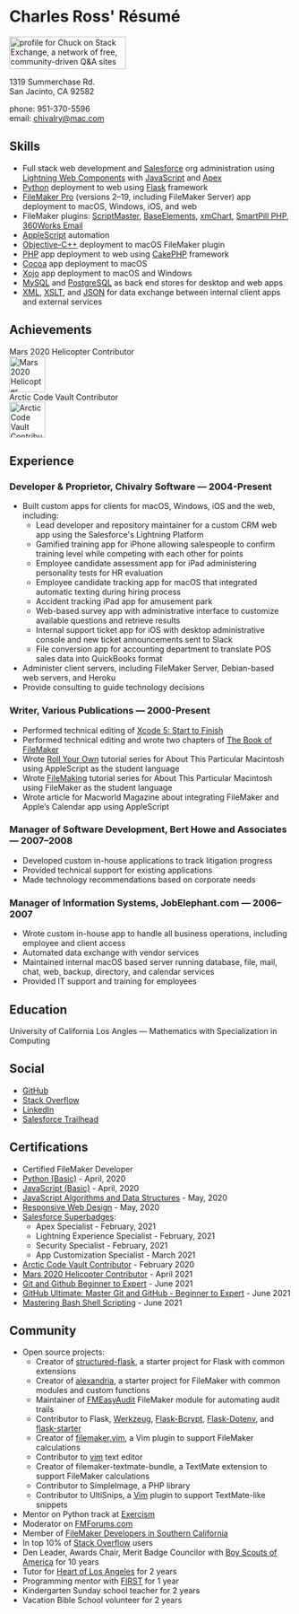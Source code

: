 # Charles Ross' Résumé

<a href="https://stackexchange.com/users/25531"><img src="https://stackexchange.com/users/flair/25531.png" width="208" height="58" alt="profile for Chuck on Stack Exchange, a network of free, community-driven Q&amp;A sites" title="profile for Chuck on Stack Exchange, a network of free, community-driven Q&amp;A sites"></a>

1319 Summerchase Rd.<br>
San Jacinto, CA 92582

phone: 951-370-5596<br>
email: chivalry@mac.com

## Skills

- Full stack web development and [Salesforce] org administration using [Lightning Web Components] with [JavaScript] and [Apex]
- [Python] deployment to web using [Flask] framework
- [FileMaker Pro] (versions 2–19, including FileMaker Server) app deployment to macOS, Windows, iOS, and web
- FileMaker plugins: [ScriptMaster], [BaseElements], [xmChart], [SmartPill PHP], [360Works Email]
- [AppleScript] automation
- [Objective-C++] deployment to macOS FileMaker plugin
- [PHP] app deployment to web using [CakePHP] framework
- [Cocoa] app deployment to macOS
- [Xojo] app deployment to macOS and Windows
- [MySQL] and [PostgreSQL] as back end stores for desktop and web apps
- [XML], [XSLT], and [JSON] for data exchange between internal client apps and external services

## Achievements

Mars 2020 Helicopter Contributor <br />
<a href="https://github.com/readme/nasa-ingenuity-helicopter" class="d-inline-block" data-hovercard-type="nasa_2020_badge" data-hovercard-url="/users/chivalry/profile_highlights/nasa_2020/hovercard">
      <img alt="Mars 2020 Helicopter Contributor" width="64px" src="https://github.githubassets.com/images/modules/profile/badge--mars-64.png">
    </a> <br />
Arctic Code Vault Contributor <br />
<a href="https://archiveprogram.github.com/" class="d-inline-block" data-hovercard-type="acv_badge" data-hovercard-url="/users/chivalry/acv/hovercard">
      <img alt="Arctic Code Vault Contributor" width="64px" src="https://github.githubassets.com/images/modules/profile/badge--acv-64.png">
    </a>

## Experience

### Developer & Proprietor, Chivalry Software — 2004-Present

- Built custom apps for clients for macOS, Windows, iOS and the web, including:
  - Lead developer and repository maintainer for a custom CRM web app using the Salesforce's Lightning Platform
  - Gamified training app for iPhone allowing salespeople to confirm training level while competing with each other for points
  - Employee candidate assessment app for iPad administering personality tests for HR evaluation
  - Employee candidate tracking app for macOS that integrated automatic texting during hiring process
  - Accident tracking iPad app for amusement park
  - Web-based survey app with administrative interface to customize available questions and retrieve results
  - Internal support ticket app for iOS with desktop administrative console and new ticket announcements sent to Slack
  - File conversion app for accounting department to translate POS sales data into QuickBooks format
- Administer client servers, including FileMaker Server, Debian-based web servers, and Heroku
- Provide consulting to guide technology decisions

### Writer, Various Publications — 2000-Present

- Performed technical editing of [Xcode 5: Start to Finish]
- Performed technical editing and wrote two chapters of [The Book of FileMaker]
- Wrote [Roll Your Own] tutorial series for About This Particular Macintosh using AppleScript as the student language
- Wrote [FileMaking] tutorial series for About This Particular Macintosh using FileMaker as the student language
- Wrote article for Macworld Magazine about integrating FileMaker and Apple’s Calendar app using AppleScript

### Manager of Software Development, Bert Howe and Associates — 2007–2008

- Developed custom in-house applications to track litigation progress
- Provided technical support for existing applications
- Made technology recommendations based on corporate needs

### Manager of Information Systems, JobElephant.com — 2006–2007

- Wrote custom in-house app to handle all business operations, including employee and client access
- Automated data exchange with vendor services
- Maintained internal macOS based server running database, file, mail, chat, web, backup, directory, and calendar services
- Provided IT support and training for employees

## Education

University of California Los Angles — Mathematics with Specialization in Computing

## Social

- [GitHub]
- [Stack Overflow]
- [LinkedIn]
- [Salesforce Trailhead]

## Certifications

- Certified FileMaker Developer
- [Python (Basic)] - April, 2020
- [JavaScript (Basic)] - April, 2020
- [JavaScript Algorithms and Data Structures] - May, 2020
- [Responsive Web Design] - May, 2020
- [Salesforce Superbadges]:
  - Apex Specialist - February, 2021
  - Lightning Experience Specialist - February, 2021
  - Security Specialist - February, 2021
  - App Customization Specialist - March 2021
- [Arctic Code Vault Contributor] - February 2020
- [Mars 2020 Helicopter Contributor] - April 2021
- [Git and Github Beginner to Expert] - June 2021
- [GitHub Ultimate: Master Git and GitHub - Beginner to Expert] - June 2021
- [Mastering Bash Shell Scripting] - June 2021

## Community

- Open source projects:
  - Creator of [structured-flask], a starter project for Flask with common extensions
  - Creator of [alexandria], a starter project for FileMaker with common modules and custom functions
  - Maintainer of [FMEasyAudit] FileMaker module for automating audit trails
  - Contributor to Flask, [Werkzeug], [Flask-Bcrypt], [Flask-Dotenv], and [flask-starter]
  - Creator of [filemaker.vim], a Vim plugin to support FileMaker calculations
  - Contributor to [vim] text editor
  - Creator of filemaker-textmate-bundle, a TextMate extension to support FileMaker calculations
  - Contributor to SimpleImage, a PHP library
  - Contributor to UltiSnips, a [Vim] plugin to support TextMate-like snippets
- Mentor on Python track at [Exercism]
- Moderator on [FMForums.com]
- Member of [FileMaker Developers in Southern California]
- In top 10% of [Stack Overflow] users
- Den Leader, Awards Chair, Merit Badge Councilor with [Boy Scouts of America] for 10 years
- Tutor for [Heart of Los Angeles] for 2 years
- Programming mentor with [FIRST] for 1 year
- Kindergarten Sunday school teacher for 2 years
- Vacation Bible School volunteer for 2 years

[Python]: https://www.python.org
[Flask]: http://flask.pocoo.org
[FileMaker Pro]: https://www.filemaker.com
[ScriptMaster]: https://360works.com/scriptmaster/
[BaseElements]: https://baseelementsplugin.zendesk.com/hc/en-us/articles/115002990887-About-the-BaseElements-Plugin
[xmChart]: https://www.x2max.com/home/
[SmartPill PHP]: https://www.scodigo.com
[360Works Email]: https://www.360works.com/email-plugin.html
[AppleScript]: https://developer.apple.com/library/archive/documentation/AppleScript/Conceptual/AppleScriptX/AppleScriptX.html
[Objective-C++]: https://en.wikipedia.org/wiki/Objective-C#Objective-C++
[PHP]: https://php.net
[CakePHP]: https://cakephp.org
[Cocoa]: https://en.wikipedia.org/wiki/Cocoa_(API)
[Xojo]: https://www.xojo.com
[MySQL]: https://www.mysql.com
[PostgreSQL]: https://www.postgresql.org
[XML]: https://www.w3.org/TR/REC-xml/
[XSLT]: https://www.w3.org/standards/xml/transformation
[JSON]: https://www.json.org/json-en.html
[Xcode 5: Start to Finish]: https://www.amazon.com/Xcode-Start-Finish-Development-Developers-ebook/dp/B00K3NR6N8
[The Book of FileMaker]: https://www.amazon.com/Book-FileMaker-One-Stop-Unlimited-Developer/dp/1886411816
[FileMaking]: http://www.atpm.com/Back/filemaking.shtml
[Roll Your Own]: http://www.atpm.com/Back/roll.shtml
[structured-flask]: https://github.com/chivalry/structured-flask
[alexandria]: https://github.com/chivalry/alexandria
[FMEasyAudit]: https://github.com/chivalry/FMEasyAudit
[Werkzeug]: https://werkzeug.palletsprojects.com/
[Flask-Bcrypt]: https://flask-bcrypt.readthedocs.io/en/latest/
[flask-starter]: https://github.com/carc1n0gen/flask-starter
[Flask-Dotenv]: https://github.com/grauwoelfchen/flask-dotenv/
[filemaker.vim]: https://github.com/chivalry/filemaker.vim
[Vim]: https://www.vim.org
[Exercism's]: https://exercism.io
[FMForums.com]: https://fmforums.com
[FileMaker Developers in Southern California]: http://fmdisc.org/pages/about.html
[Stack Overflow]: https://stackoverflow.com/users/65659/chuck
[Boy Scouts of America]: https://www.scouting.org
[Heart of Los Angeles]: https://www.heartofla.org
[FIRST]: https://www.firstinspires.org
[Exercism]: https://exercism.io
[Salesforce]: https://www.salesforce.com
[vim]: https://www.vim.org
[Python (Basic)]: https://www.hackerrank.com/certificates/4b8f02ef72d7
[JavaScript (Basic)]: https://www.hackerrank.com/certificates/8dd79ada7fea
[JavaScript Algorithms and Data Structures]: https://www.freecodecamp.org/certification/chivalry/javascript-algorithms-and-data-structures
[Responsive Web Design]: https://www.freecodecamp.org/certification/chivalry/responsive-web-design
[Salesforce Superbadges]: https://trailblazer.me/id/chivalry
[LinkedIn]: https://www.linkedin.com/in/chivalry/
[Stack Overflow]: https://stackoverflow.com/users/65659/chuck
[GitHub]: https://github.com/chivalry
[Arctic Code Vault Contributor]: https://archiveprogram.github.com
[Mars 2020 Helicopter Contributor]: https://github.com/readme/nasa-ingenuity-helicopter
[Git and Github Beginner to Expert]: https://stackskills.com/p/complete-git-and-github-beginner-to-expert
[GitHub Ultimate: Master Git and GitHub - Beginner to Expert]: https://www.udemy.com/certificate/UC-cd928d7f-b5b9-462e-a72f-1075c2e33f56/
[Mastering Bash Shell Scripting]: https://stackskills.com/p/bash-shell-scripting
[JavaScript]: https://en.wikipedia.org/wiki/JavaScript
[Apex]: https://developer.salesforce.com/docs/atlas.en-us.apexcode.meta/apexcode/apex_intro.htm
[Salesforce Trailhead]: https://trailblazer.me/id/chivalry
[Lightning Web Components]: https://developer.salesforce.com/docs/component-library/documentation/en/lwc
